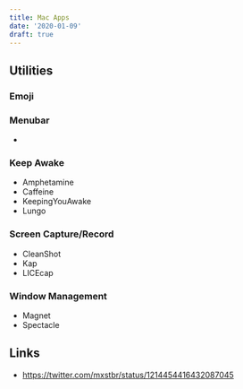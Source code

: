 ```yaml
---
title: Mac Apps
date: '2020-01-09'
draft: true
---
```


## Utilities

### Emoji

### Menubar

- 

### Keep Awake

- Amphetamine
- Caffeine
- KeepingYouAwake
- Lungo

### Screen Capture/Record

- CleanShot
- Kap
- LICEcap

### Window Management

- Magnet
- Spectacle

## Links

- https://twitter.com/mxstbr/status/1214454416432087045
